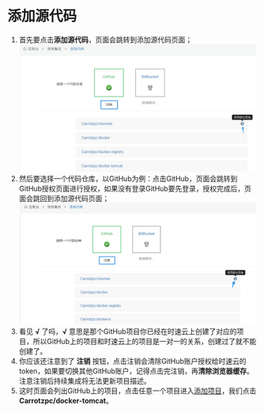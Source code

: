 # 添加源代码
1. 首先要点击**添加源代码**，页面会跳转到添加源代码页面；
![listcoerepo](../images/ci/ci-listcoderepo.jpg)
2. 然后要选择一个代码仓库，以GitHub为例：点击GitHub，页面会跳转到GitHub授权页面进行授权，如果没有登录GitHub要先登录，授权完成后，页面会跳回到添加源代码页面；
![listcoderepo2](../images/ci/ci-listcoderepo2.jpg)
3. 看见 **√** 了吗，**√** 意思是那个GitHub项目你已经在时速云上创建了对应的项目，所以GitHub上的项目和时速云上的项目是一对一的关系，创建过了就不能创建了。
4. 你应该还注意到了 **注销** 按钮，点击注销会清除GitHub账户授权给时速云的token，如果要切换其他GitHub账户，记得点击完注销，再**清除浏览器缓存**。注意注销后持续集成将无法更新项目描述。
5. 这时页面会列出GitHub上的项目，点击任意一个项目进入[添加项目](project-fill.md)，我们点击**Carrotzpc/docker-tomcat**。

